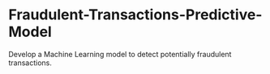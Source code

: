 # Fraudulent-Transactions-Predictive-Model
Develop a Machine Learning model to detect potentially fraudulent transactions.
